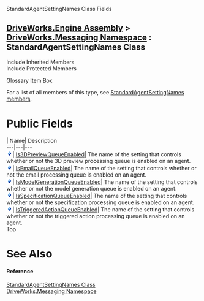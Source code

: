 StandardAgentSettingNames Class Fields   
  
[DriveWorks.Engine Assembly](topic2156.md) > [DriveWorks.Messaging Namespace](topic10038.md) : StandardAgentSettingNames Class  
---  
  
Include Inherited Members    
Include Protected Members    


Glossary Item Box

For a list of all members of this type, see [StandardAgentSettingNames members](topic10089.md).

# Public Fields

| Name| Description  
---|---|---  
![Public Field](dotnetimages/publicField.gif)| [Is3DPreviewQueueEnabled](topic10095.md)| The name of the setting that controls whether or not the 3D preview processing queue is enabled on an agent.   
![Public Field](dotnetimages/publicField.gif)| [IsEmailQueueEnabled](topic10096.md)| The name of the setting that controls whether or not the email processing queue is enabled on an agent.   
![Public Field](dotnetimages/publicField.gif)| [IsModelGenerationQueueEnabled](topic10097.md)| The name of the setting that controls whether or not the model generation queue is enabled on an agent.   
![Public Field](dotnetimages/publicField.gif)| [IsSpecificationQueueEnabled](topic10098.md)| The name of the setting that controls whether or not the specification processing queue is enabled on an agent.   
![Public Field](dotnetimages/publicField.gif)| [IsTriggeredActionQueueEnabled](topic10099.md)| The name of the setting that controls whether or not the triggered action processing queue is enabled on an agent.   
Top

# See Also

#### Reference

[StandardAgentSettingNames Class](topic10088.md)   
[DriveWorks.Messaging Namespace](topic10038.md)



